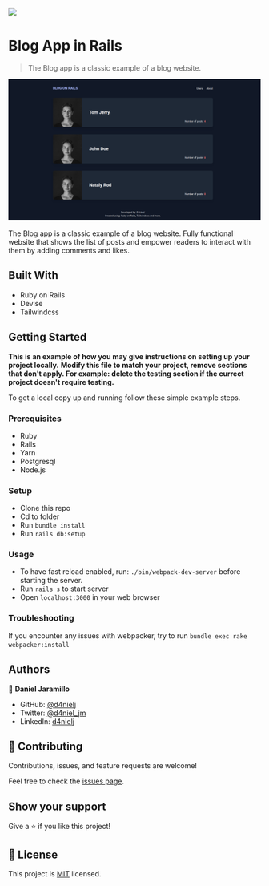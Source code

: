 ![](https://img.shields.io/badge/Microverse-blueviolet)

# Blog App in Rails

> The Blog app is a classic example of a blog website.

![screenshot](./screenshot.png)

The Blog app is a classic example of a blog website. Fully functional website that shows the list of posts and empower readers to interact with them by adding comments and likes.

## Built With

- Ruby on Rails
- Devise
- Tailwindcss

<!-- ## Live Demo

[Live Demo Link](https://livedemo.com) -->

## Getting Started

**This is an example of how you may give instructions on setting up your project locally.**
**Modify this file to match your project, remove sections that don't apply. For example: delete the testing section if the currect project doesn't require testing.**

To get a local copy up and running follow these simple example steps.

### Prerequisites

- Ruby
- Rails
- Yarn
- Postgresql
- Node.js

### Setup

- Clone this repo
- Cd to folder
- Run `bundle install`
- Run `rails db:setup`

### Usage

- To have fast reload enabled, run: `./bin/webpack-dev-server` before starting the server.
- Run `rails s` to start server
- Open `localhost:3000` in your web browser

### Troubleshooting

If you encounter any issues with webpacker, try to run `bundle exec rake webpacker:install`

## Authors

👤 **Daniel Jaramillo**

- GitHub: [@d4nielj](https://github.com/d4nielj)
- Twitter: [@d4niel_jm](https://twitter.com/d4niel_jm)
- LinkedIn: [d4nielj](https://linkedin.com/in/d4nielj)

## 🤝 Contributing

Contributions, issues, and feature requests are welcome!

Feel free to check the [issues page](../../issues/).

## Show your support

Give a ⭐️ if you like this project!

## 📝 License

This project is [MIT](./LICENSE) licensed.
